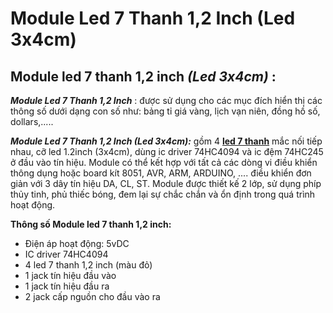 # Module Led 7 Thanh 1,2 Inch \(Led 3x4cm\)

## **Module led 7 thanh 1,2 inch** _**\(Led 3x4cm\)**_ **:**

 _**Module Led 7 Thanh 1,2 Inch**_ : được sử dụng cho các mục đích hiển thị các thông số dưới  dạng con số như: bảng tỉ giá vàng, lịch vạn niên, đồng hồ số, dollars,.....

_**Module Led 7 Thanh 1,2 Inch \(Led 3x4cm\):**_ gồm 4 [**led 7 thanh**](https://dientu360.com/led-7-1-2-inch-anot-chung)  mắc nối tiếp nhau, cỡ led 1.2inch \(3x4cm\), dùng ic driver 74HC4094 và ic đệm 74HC245 ở đầu vào tín hiệu. Module có thể kết hợp với tất cả các dòng vi điều khiển thông dụng hoặc board kít 8051, AVR, ARM, ARDUINO, .... điều khiển đơn giản với  3 dây tín hiệu DA, CL, ST. Module được thiết kế 2 lớp, sử dụng phíp  thủy tinh, phủ thiếc bóng, đem lại sự chắc chắn và ổn định trong quá trình hoạt động.

**Thông số Module led 7 thanh 1,2 inch:**

* Điện áp hoạt động: 5vDC
* IC driver 74HC4094
* 4 led 7 thanh  1,2 inch \(màu đỏ\)
* 1 jack tín hiệu đầu vào
* 1 jack tín hiệu đầu ra
* 2 jack cấp nguồn cho đầu vào ra

 





